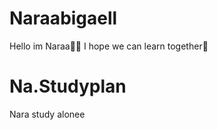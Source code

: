 # Naraabigaell

Hello im Naraa🤸‍♀️ I hope we can learn together🌌

# Na.Studyplan

Nara study alonee

